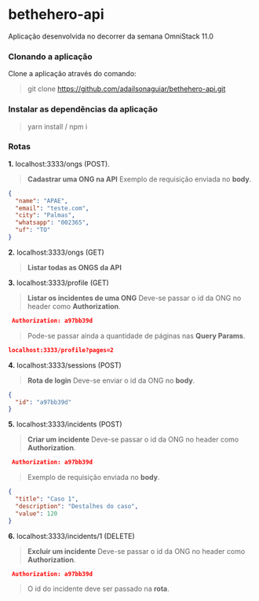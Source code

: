 # bethehero-api

Aplicação desenvolvida no decorrer da semana OmniStack 11.0

### Clonando a aplicação

Clone a aplicação através do comando:

> git clone https://github.com/adailsonaguiar/bethehero-api.git

### Instalar as dependências da aplicação

> yarn install / npm i

### Rotas

**1.** localhost:3333/ongs (POST).

> **Cadastrar uma ONG na API**
> Exemplo de requisição enviada no **body**.

```json
{
  "name": "APAE",
  "email": "teste.com",
  "city": "Palmas",
  "whatsapp": "002365",
  "uf": "TO"
}
```

**2.** localhost:3333/ongs (GET)

> **Listar todas as ONGS da API**

**3.** localhost:3333/profile (GET)

> **Listar os incidentes de uma ONG**
> Deve-se passar o id da ONG no header como **Authorization**.

```json
 Authorization: a97bb39d
```

> Pode-se passar ainda a quantidade de páginas nas **Query Params**.

```json
localhost:3333/profile?pages=2
```

**4.** localhost:3333/sessions (POST)

> **Rota de login**
> Deve-se enviar o id da ONG no **body**.

```json
{
  "id": "a97bb39d"
}
```

**5.** localhost:3333/incidents (POST)

> **Criar um incidente**
> Deve-se passar o id da ONG no header como **Authorization**.

```json
 Authorization: a97bb39d
```

> Exemplo de requisição enviada no **body**.

```json
{
  "title": "Caso 1",
  "description": "Destalhes do caso",
  "value": 120
}
```

**6.** localhost:3333/incidents/1 (DELETE)

> **Excluir um incidente**
> Deve-se passar o id da ONG no header como **Authorization**.

```json
 Authorization: a97bb39d
```

> O id do incidente deve ser passado na **rota**.
